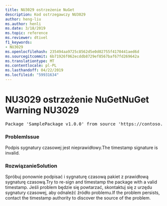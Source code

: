 ```yaml
---
title: NU3029 ostrzeżenie NuGet
description: Kod ostrzegawczy NU3029
author: heng-liu
ms.author: henli
ms.date: 3/18/2019
ms.topic: reference
ms.reviewer: dtivel
f1_keywords:
- NU3029
ms.openlocfilehash: 235494aa9725c8562d5e0d02755f4170441aed6d
ms.sourcegitcommit: 6b71926f062ecddb8729ef8567baf67fd269642a
ms.translationtype: MT
ms.contentlocale: pl-PL
ms.lasthandoff: 04/22/2019
ms.locfileid: "59931634"
---
```

# <a name="nuget-warning-nu3029"></a><span data-ttu-id="a7acf-103">NU3029 ostrzeżenie NuGet</span><span class="sxs-lookup"><span data-stu-id="a7acf-103">NuGet Warning NU3029</span></span>

<pre>Package 'SamplePackage v1.0.0' from source 'https://contoso.com/index.json': The timestamp signature is invalid.</pre>

### <a name="issue"></a><span data-ttu-id="a7acf-104">Problem</span><span class="sxs-lookup"><span data-stu-id="a7acf-104">Issue</span></span>

<span data-ttu-id="a7acf-105">Podpis sygnatury czasowej jest nieprawidłowy.</span><span class="sxs-lookup"><span data-stu-id="a7acf-105">The timestamp signature is invalid.</span></span>


### <a name="solution"></a><span data-ttu-id="a7acf-106">Rozwiązanie</span><span class="sxs-lookup"><span data-stu-id="a7acf-106">Solution</span></span>

<span data-ttu-id="a7acf-107">Spróbuj ponownie podpisać i sygnaturę czasową pakiet z prawidłową sygnaturę czasową.</span><span class="sxs-lookup"><span data-stu-id="a7acf-107">Try to re-sign and timestamp the package with a valid timestamp.</span></span> <span data-ttu-id="a7acf-108">Jeśli problem będzie się powtarzać, skontaktuj się z urzędu sygnatury czasowej, aby odnaleźć źródło problemu.</span><span class="sxs-lookup"><span data-stu-id="a7acf-108">If the problem persists, contact the timestamp authority to discover the source of the problem.</span></span>